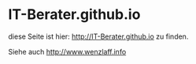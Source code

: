 # IT-Berater.github.io

diese Seite ist hier: http://IT-Berater.github.io zu finden.

Siehe auch http://www.wenzlaff.info
